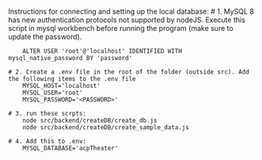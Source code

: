 Instructions for connecting and setting up the local database:
    # 1. MySQL 8 has new authentication protocols not supported by nodeJS.
        Execute this script in mysql workbench before running the program (make sure to update the password). 

        ALTER USER 'root'@'localhost' IDENTIFIED WITH mysql_native_password BY 'password'

    # 2. Create a .env file in the root of the folder (outside src). Add the following items to the .env file
        MYSQL_HOST='localhost'
        MYSQL_USER='root'
        MYSQL_PASSWORD='<PASSWORD>'

    # 3. run these scrpts:
        node src/backend/createDB/create_db.js
        node src/backend/createDB/create_sample_data.js

    # 4. Add this to .env:
        MYSQL_DATABASE='acpTheater'
